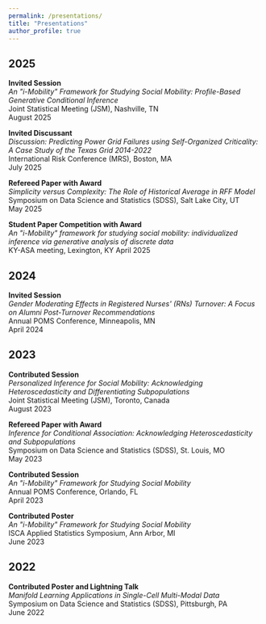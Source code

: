 ```yaml
---
permalink: /presentations/
title: "Presentations"
author_profile: true
---
```


## 2025

**Invited Session**  
*An "i-Mobility" Framework for Studying Social Mobility: Profile-Based Generative Conditional Inference*  
Joint Statistical Meeting (JSM), Nashville, TN  
August 2025 

**Invited Discussant**  
*Discussion: Predicting Power Grid Failures using Self-Organized Criticality: A Case Study of the Texas Grid 2014-2022*  
International Risk Conference (MRS), Boston, MA  
July 2025

**Refereed Paper with Award**  
*Simplicity versus Complexity: The Role of Historical Average in RFF Model*  
Symposium on Data Science and Statistics (SDSS), Salt Lake City, UT  
May 2025

**Student Paper Competition with Award**  
*An "i-Mobility" framework for studying social mobility: individualized inference via generative analysis of discrete data*  
KY-ASA meeting, Lexington, KY 
April 2025

## 2024

**Invited Session**  
*Gender Moderating Effects in Registered Nurses' (RNs) Turnover: A Focus on Alumni Post-Turnover Recommendations*  
Annual POMS Conference, Minneapolis, MN  
April 2024

## 2023

**Contributed Session**  
*Personalized Inference for Social Mobility: Acknowledging Heteroscedasticity and Differentiating Subpopulations*  
Joint Statistical Meeting (JSM), Toronto, Canada  
August 2023

**Refereed Paper with Award**  
*Inference for Conditional Association: Acknowledging Heteroscedasticity and Subpopulations*  
Symposium on Data Science and Statistics (SDSS), St. Louis, MO  
May 2023

**Contributed Session**  
*An "i-Mobility" Framework for Studying Social Mobility*  
Annual POMS Conference, Orlando, FL  
April 2023

**Contributed Poster**  
*An "i-Mobility" Framework for Studying Social Mobility*  
ISCA Applied Statistics Symposium, Ann Arbor, MI  
June 2023 

## 2022

**Contributed Poster and Lightning Talk**  
*Manifold Learning Applications in Single-Cell Multi-Modal Data*  
Symposium on Data Science and Statistics (SDSS), Pittsburgh, PA  
June 2022

